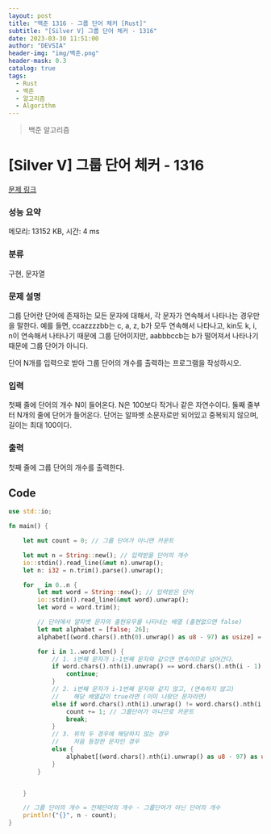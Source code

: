 ```yaml
---
layout: post
title: "백준 1316 - 그룹 단어 체커 [Rust]"
subtitle: "[Silver V] 그룹 단어 체커 - 1316"
date: 2023-03-30 11:51:00
author: "DEVSIA"
header-img: "img/백준.png"
header-mask: 0.3
catalog: true
tags:
  - Rust
  - 백준
  - 알고리즘
  - Algorithm
---
```


> 백준 알고리즘

# [Silver V] 그룹 단어 체커 - 1316

[문제 링크](https://www.acmicpc.net/problem/1316)

### 성능 요약

메모리: 13152 KB, 시간: 4 ms

### 분류

구현, 문자열

### 문제 설명

<p>그룹 단어란 단어에 존재하는 모든 문자에 대해서, 각 문자가 연속해서 나타나는 경우만을 말한다. 예를 들면, ccazzzzbb는 c, a, z, b가 모두 연속해서 나타나고, kin도 k, i, n이 연속해서 나타나기 때문에 그룹 단어이지만, aabbbccb는 b가 떨어져서 나타나기 때문에 그룹 단어가 아니다.</p>

<p>단어 N개를 입력으로 받아 그룹 단어의 개수를 출력하는 프로그램을 작성하시오.</p>

### 입력

 <p>첫째 줄에 단어의 개수 N이 들어온다. N은 100보다 작거나 같은 자연수이다. 둘째 줄부터 N개의 줄에 단어가 들어온다. 단어는 알파벳 소문자로만 되어있고 중복되지 않으며, 길이는 최대 100이다.</p>

### 출력

 <p>첫째 줄에 그룹 단어의 개수를 출력한다.</p>

## Code

```rs
use std::io;

fn main() {

    let mut count = 0; // 그룹 단어가 아니면 카운트

    let mut n = String::new(); // 입력받을 단어의 개수
    io::stdin().read_line(&mut n).unwrap();
    let n: i32 = n.trim().parse().unwrap();

    for _ in 0..n {
        let mut word = String::new(); // 입력받은 단어
        io::stdin().read_line(&mut word).unwrap();
        let word = word.trim();

        // 단어에서 알파벳 문자의 출현유무를 나타내는 배열 (출현없으면 false)
        let mut alphabet = [false; 26];
        alphabet[(word.chars().nth(0).unwrap() as u8 - 97) as usize] = true; // 첫번째 단어값을 true로 설정

        for i in 1..word.len() {
            // 1. i번째 문자가 i-1번째 문자와 같으면 연속이므로 넘어간다.
            if word.chars().nth(i).unwrap() == word.chars().nth(i - 1).unwrap() {
                continue;
            }
            // 2. i번째 문자가 i-1번째 문자와 같지 않고, (연속하지 않고)
            //    해당 배열값이 true라면 (이미 나왔던 문자라면)
            else if word.chars().nth(i).unwrap() != word.chars().nth(i - 1).unwrap() && alphabet[(word.chars().nth(i).unwrap() as u8 - 97) as usize] == true {
                count += 1; // 그룹단어가 아니므로 카운트
                break;
            }
            // 3. 위의 두 경우에 해당하지 않는 경우
            //    처음 등장한 문자인 경우
            else {
                alphabet[(word.chars().nth(i).unwrap() as u8 - 97) as usize] = true;
            }
        }


    }

    // 그룹 단어의 개수 = 전체단어의 개수 - 그룹단어가 아닌 단어의 개수
    println!("{}", n - count);
}


```
